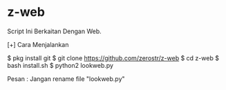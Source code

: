 # z-web
Script Ini Berkaitan Dengan Web.

[+] Cara Menjalankan

$ pkg install git
$ git clone https://github.com/zerostr/z-web
$ cd z-web
$ bash install.sh
$ python2 lookweb.py

Pesan : Jangan rename file "lookweb.py"
